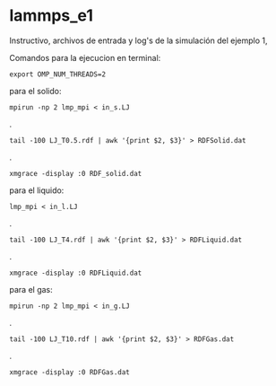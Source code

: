 # lammps_e1
Instructivo, archivos de entrada y log's de la simulación del ejemplo 1,

Comandos para la ejecucion en terminal:

    export OMP_NUM_THREADS=2

para el solido:

    mpirun -np 2 lmp_mpi < in_s.LJ
.

    tail -100 LJ_T0.5.rdf | awk '{print $2, $3}' > RDFSolid.dat
.

    xmgrace -display :0 RDF_solid.dat

para el liquido:

    lmp_mpi < in_l.LJ
.

    tail -100 LJ_T4.rdf | awk '{print $2, $3}' > RDFLiquid.dat
.

    xmgrace -display :0 RDFLiquid.dat

para el gas:

    mpirun -np 2 lmp_mpi < in_g.LJ
.

    tail -100 LJ_T10.rdf | awk '{print $2, $3}' > RDFGas.dat
.

    xmgrace -display :0 RDFGas.dat 
